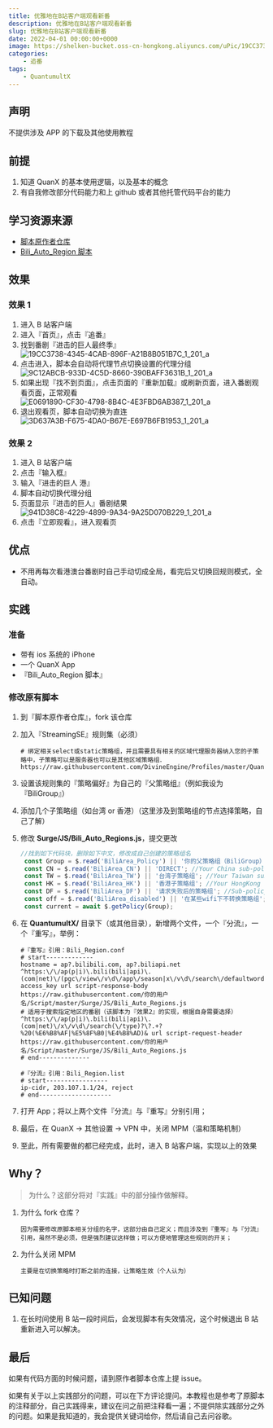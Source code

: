 ```yaml
---
title: 优雅地在B站客户端观看新番
description: 优雅地在B站客户端观看新番
slug: 优雅地在B站客户端观看新番
date: 2022-04-01 00:00:00+0000
image: https://shelken-bucket.oss-cn-hongkong.aliyuncs.com/uPic/19CC3738-4345-4CAB-896F-A21B8B051B7C_1_201_a.jpeg
categories:
    - 追番
tags:
    - QuantumultX
---
```

## 声明

  不提供涉及 APP 的下载及其他使用教程

## 前提

1. 知道 QuanX 的基本使用逻辑，以及基本的概念
2. 有自我修改部分代码能力和上 github 或者其他托管代码平台的能力

## 学习资源来源

- [脚本原作者仓库](https://github.com/NobyDa/Script "脚本原作者仓库")
- [Bili_Auto_Region 脚本](https://github.com/NobyDa/Script/blob/master/Surge/JS/Bili_Auto_Regions.js "Bili_Auto_Region脚本")

## 效果

### 效果 1

1. 进入 B 站客户端
2. 进入『首页』，点击『追番』
3. 找到番剧『进击的巨人最终季』![19CC3738-4345-4CAB-896F-A21B8B051B7C_1_201_a](https://shelken-bucket.oss-cn-hongkong.aliyuncs.com/uPic/19CC3738-4345-4CAB-896F-A21B8B051B7C_1_201_a.jpeg)
4. 点击进入，脚本会自动将代理节点切换设置的代理分组![9C12ABCB-933D-4C5D-8660-390BAFF3631B_1_201_a](https://shelken-bucket.oss-cn-hongkong.aliyuncs.com/uPic/9C12ABCB-933D-4C5D-8660-390BAFF3631B_1_201_a.jpeg)
5. 如果出现『找不到页面』，点击页面的『重新加载』或刷新页面，进入番剧观看页面，正常观看![E0691890-CF30-4798-8B4C-4E3FBD6AB387_1_201_a](https://shelken-bucket.oss-cn-hongkong.aliyuncs.com/uPic/E0691890-CF30-4798-8B4C-4E3FBD6AB387_1_201_a.jpeg)
6. 退出观看页，脚本自动切换为直连![3D637A3B-F675-4DA0-B67E-E697B6FB1953_1_201_a](https://shelken-bucket.oss-cn-hongkong.aliyuncs.com/uPic/3D637A3B-F675-4DA0-B67E-E697B6FB1953_1_201_a.jpeg)

### 效果 2

1. 进入 B 站客户端
2. 点击『输入框』
3. 输入『进击的巨人 港』
4. 脚本自动切换代理分组
5. 页面显示『进击的巨人』番剧结果![941D38C8-4229-4899-9A34-9A25D070B229_1_201_a](https://shelken-bucket.oss-cn-hongkong.aliyuncs.com/uPic/941D38C8-4229-4899-9A34-9A25D070B229_1_201_a.jpeg)
6. 点击『立即观看』，进入观看页

## 优点

- 不用再每次看港澳台番剧时自己手动切成全局，看完后又切换回规则模式，全自动。

## 实践

### 准备

- 带有 ios 系统的 iPhone
- 一个 QuanX App
- 『Bili_Auto_Region 脚本』

### 修改原有脚本

1. 到『脚本原作者仓库』，fork 该仓库

2. 加入『StreamingSE』规则集（必须）

   ```
   # 绑定相关select或static策略组，并且需要具有相关的区域代理服务器纳入您的子策略中，子策略可以是服务器也可以是其他区域策略组．
   https://raw.githubusercontent.com/DivineEngine/Profiles/master/Quantumult/Filter/StreamingMedia/StreamingSE.list
   ```

3. 设置该规则集的『策略偏好』为自己的『父策略组』（例如我设为 『BiliGroup』）

4. 添加几个子策略组（如台湾 or 香港）（这里涉及到策略组的节点选择策略，自己了解）

5. 修改 **Surge/JS/Bili_Auto_Regions.js**，提交更改

   ```javascript
   //找到如下代码块，删除如下中文，修改成自己创建的策略组名
   	const Group = $.read('BiliArea_Policy') || '你的父策略组（BiliGroup）'; //Your blibli policy group name.
   	const CN = $.read('BiliArea_CN') || 'DIRECT'; //Your China sub-policy name.
   	const TW = $.read('BiliArea_TW') || '台湾子策略组'; //Your Taiwan sub-policy name.
   	const HK = $.read('BiliArea_HK') || '香港子策略组'; //Your HongKong sub-policy name.
   	const DF = $.read('BiliArea_DF') || '请求失败后的策略组'; //Sub-policy name used after region is blocked(e.g. url 404)
   	const off = $.read('BiliArea_disabled') || '在某些wifi下不转换策略组'; //WiFi blacklist(disable region change), separated by commas.
   	const current = await $.getPolicy(Group);
   ```

6. 在 **QuantumultX/** 目录下（或其他目录），新增两个文件，一个『分流』，一个『重写』，举例：

   ```
   #『重写』引用：Bili_Region.conf
   # start-------------
   hostname = ap?.bilibili.com, ap?.biliapi.net
   ^https:\/\/ap(p|i)\.bili(bili|api)\.(com|net)\/(pgc\/view\/v\d\/app\/season|x\/v\d\/search\/defaultwords)\?access_key url script-response-body https://raw.githubusercontent.com/你的用户名/Script/master/Surge/JS/Bili_Auto_Regions.js
   # 适用于搜索指定地区的番剧（该脚本为『效果2』的实现，根据自身需要选择）
   ^https:\/\/ap(p|i)\.bili(bili|api)\.(com|net)\/x\/v\d\/search(\/type)?\?.+?%20(%E6%B8%AF|%E5%8F%B0|%E4%B8%AD)& url script-request-header https://raw.githubusercontent.com/你的用户名/Script/master/Surge/JS/Bili_Auto_Regions.js
   # end--------------

   #『分流』引用：Bili_Region.list
   # start-----------------
   ip-cidr, 203.107.1.1/24, reject
   # end--------------------
   ```

7. 打开 App；将以上两个文件『分流』与『重写』分别引用；

8. 最后，在 QuanX -> 其他设置 -> VPN 中，关闭 MPM（温和策略机制）

9. 至此，所有需要做的都已经完成，此时，进入 B 站客户端，实现以上的效果

## Why？

> 为什么？这部分将对『实践』中的部分操作做解释。

1. 为什么 fork 仓库？

   ```
   因为需要修改原脚本相关分组的名字，这部分由自己定义；而且涉及到『重写』与『分流』引用，虽然不是必须，但是强烈建议这样做；可以方便地管理这些规则的开关；
   ```

2. 为什么关闭 MPM

   ```
   主要是在切换策略时打断之前的连接，让策略生效（个人认为）
   ```

## 已知问题

1. 在长时间使用 B 站一段时间后，会发现脚本有失效情况，这个时候退出 B 站重新进入可以解决。

## 最后

如果有代码方面的时候问题，请到原作者脚本仓库上提 issue。

如果有关于以上实践部分的问题，可以在下方评论提问。本教程也是参考了原脚本的注释部分，自己实践得来，建议在问之前把注释看一遍；不提供除实践部分之外的问题。如果是我知道的，我会提供关键词给你，然后请自己去问谷歌。
